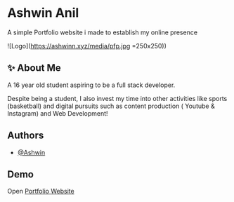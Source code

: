 
# Ashwin Anil

A simple Portfolio website i made to establish my online presence


![Logo](https://ashwinn.xyz/media/pfp.jpg =250x250))


## ✨ About Me
A 16 year old student aspiring to be a full stack developer.

Despite being a student, I also invest my time into other activities like sports (basketball) and digital pursuits such as content production ( Youtube & Instagram) and Web Development!






## Authors

- [@Ashwin](https://github.com/ashwin1927)


## Demo

Open [Portfolio Website](https://ashwinn.xyz/)

